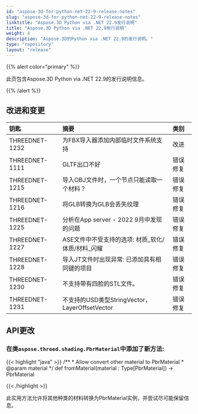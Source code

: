 ```yaml
---
id: "aspose-3d-for-python-net-22-9-release-notes"
slug: "aspose-3d-for-python-net-22-9-release-notes"
linktitle: "Aspose.3D Python via .NET 22.9发行说明"
title: "Aspose.3D Python via .NET 22.9发行说明"
weight: 4
description: "Aspose.3D的Python via .NET 22.9的发行说明。"
type: "repository"
layout: "release"
---
```

{{% alert color="primary" %}}

此页包含Aspose.3D Python via .NET 22.9的发行说明信息。

{{% /alert %}}
## **改进和变更**

|**钥匙**|**摘要**|**类别**|
|:- |:- |:- |
|THREEDNET-1232 |为FBX导入器添加内部临时文件系统支持|改进|
|THREEDNET-1111 |GLTF出口不好|错误修复|
|THREEDNET-1215 |导入OBJ文件时，一个节点只能读取一个材料？|错误修复|
|THREEDNET-1216 |将GLB转换为GLB会丢失纹理|错误修复|
|THREEDNET-1225 |分析在App server - 2022 9月中发现的问题|错误修复|
|THREEDNET-1227 |ASE文件中不受支持的选项: 材质_软化/体质/材料_闪耀|错误修复|
|THREEDNET-1228 |导入JT文件时出现异常: 已添加具有相同键的项目|错误修复|
|THREEDNET-1230 |不支持带有四脸的STL文件。|错误修复|
|THREEDNET-1231 |不支持的USD类型StringVector，LayerOffsetVector|错误修复|


## API更改 ##


### 在类`aspose.threed.shading.PbrMaterial`中添加了新方法:

{{< highlight "java" >}}
    /**
     * Allow convert other material to PbrMaterial
     * @param material 
     */
    def fromMaterial(material : Type[PbrMaterial]) -> PbrMaterial

{{< /highlight >}}


此实用方法允许将其他种类的材料转换为PbrMaterial实例，并尝试尽可能保留信息。


